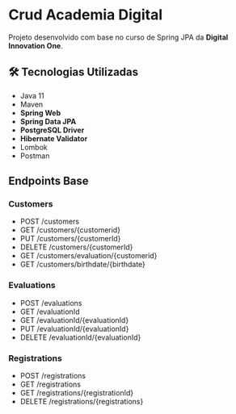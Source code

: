 
<h1>Crud Academia Digital</h1>
<p>Projeto desenvolvido com base no curso de Spring JPA da <strong> Digital Innovation One</strong></a>.<br>

<h2>🛠 Tecnologias Utilizadas</h2>

<ul>
    <li>Java 11</li>
    <li>Maven</li>
    <li><strong>Spring Web</strong></li>
    <li><strong>Spring Data JPA</strong></li>
    <li><strong>PostgreSQL Driver</strong></li>
    <li><strong>Hibernate Validator</strong></li>
    <li>Lombok</li>
    <li>Postman</li>
</ul>

## Endpoints Base

### Customers

* POST /customers
* GET /customers/{customerid}
* PUT /customers/{customerId}
* DELETE /customers/{customerId}
* GET /customers/evaluation/{customerid}
* GET /customers/birthdate/{birthdate}

### Evaluations

* POST /evaluations
* GET /evaluationId
* GET /evaluationId/{evaluationId}
* PUT /evaluationId/{evaluationId}
* DELETE /evaluationId/{evaluationId}

### Registrations

* POST /registrations
* GET /registrations
* GET /registrations/{registrationId}
* DELETE /registrations/{registrations}


